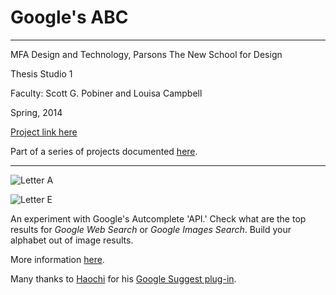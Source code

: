 # Google's ABC

---

MFA Design and Technology, Parsons The New School for Design

Thesis Studio 1

Faculty: Scott G. Pobiner and Louisa Campbell

Spring, 2014

[Project link here](http://54.204.173.108/parsons/thesis_1/google_alphabet/)

Part of a series of projects documented [here](https://gabrielmfadt.wordpress.com/category/thesis-1/).

---

![Letter A](https://gabrielmfadt.files.wordpress.com/2014/10/a.png)

![Letter E](https://gabrielmfadt.files.wordpress.com/2014/10/e.png)

An experiment with Google's Autcomplete 'API.' Check what are the top results for *Google Web Search* or *Google Images Search*. Build your alphabet out of image results.

More information [here](http://gabrielmfadt.wordpress.com/2014/10/25/thesis-1-design-brief-3/).

Many thanks to [Haochi](https://github.com/haochi) for his [Google Suggest plug-in](https://github.com/haochi/jquery.googleSuggest).